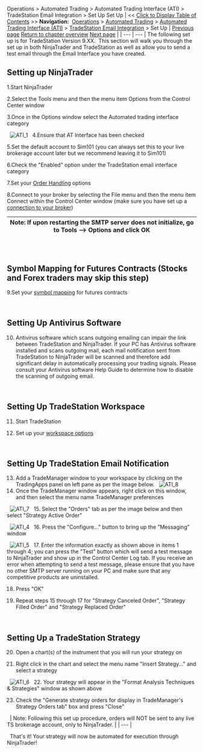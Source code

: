 ﻿
Operations > Automated Trading > Automated Trading Interface (ATI) > TradeStation Email Integration > Set Up
Set Up
| << [Click to Display Table of Contents](set_up.md) >> **Navigation:**     [Operations](operations.md) > [Automated Trading](automated_trading.md) > [Automated Trading Interface (ATI)](automated_trading_interface_at.md) > [TradeStation Email Integration](tradestation_email_integration.md) > Set Up | [Previous page](running_concurrent_strategies_.md) [Return to chapter overview](tradestation_email_integration.md) [Next page](symbol_mapping.md) |
| --- | --- |
The following set up is for TradeStation Version 9.XX.  This section will walk you through the set up in both NinjaTrader and TradeStation as well as allow you to send a test email through the Email Interface you have created.
 
## Setting up NinjaTrader
1.Start NinjaTrader

2.Select the Tools menu and then the menu item Options from the Control Center window

3.Once in the Options window select the Automated trading interface category

 
![ATI_1](ati_1.png)
 
4.Ensure that AT Interface has been checked

5.Set the default account to Sim101 (you can always set this to your live brokerage account later but we recommend leaving it to Sim101)

6.Check the "Enabled" option under the TradeStation email interface category

7.Set your [Order Handling](order_handling_options.md) options

8.Connect to your broker by selecting the File menu and then the menu item Connect within the Control Center window (make sure you have set up a [connection to your broker](%3C%25CONNECTIONGUIDE%25%3E))

| Note: If upon restarting the SMTP server does not initialize, go to Tools --> Options and click OK |
| --- |

## 
 
## Symbol Mapping for Futures Contracts (Stocks and Forex traders may skip this step)
9.Set your [symbol mapping](tradestation_symbol_mapping.md) for futures contracts

 
## Setting Up Antivirus Software
10. Antivirus software which scans outgoing emailing can impair the link between TradeStation and NinjaTrader. If your PC has Antivirus software installed and scans outgoing mail, each mail notification sent from TradeStation to NinjaTrader will be scanned and therefore add significant delay in automatically processing your trading signals. Please consult your Antivirus software Help Guide to determine how to disable the scanning of outgoing email.

 
## Setting Up TradeStation Workspace
11. Start TradeStation

12. Set up your [workspace options](workspace_options.md)

 
## Setting Up TradeStation Email Notification
13. Add a TradeManager window to your workspace by clicking on the TradingApps panel on left pane as per the image below.
 
![ATI_8](ati_8.png)
 
14. Once the TradeManager window appears, right click on this window, and then select the menu name TradeManager preferences

 
![ATI_7](ati_7.png)
 
15. Select the "Orders" tab as per the image below and then select "Strategy Active Order"

 
![ATI_4](ati_4.png)
 
16. Press the "Configure..." button to bring up the "Messaging" window 

 
![ATI_5](ati_5.png)
 
17. Enter the information exactly as shown above in items 1 through 4; you can press the "Test" button which will send a test message to NinjaTrader and show up in the Control Center Log tab. If you receive an error when attempting to send a test message, please ensure that you have no other SMTP server running on your PC and make sure that any competitive products are uninstalled.

18. Press "OK"

19. Repeat steps 15 through 17 for "Strategy Canceled Order", "Strategy Filled Order" and "Strategy Replaced Order"

 
## Setting Up a TradeStation Strategy
20. Open a chart(s) of the instrument that you will run your strategy on

21. Right click in the chart and select the menu name "Insert Strategy..." and select a strategy

 
![ATI_6](ati_6.png)
 
22. Your strategy will appear in the "Format Analysis Techniques & Strategies" window as shown above

23. Check the "Generate strategy orders for display in TradeManager's Strategy Orders tab" box and press "Close"

 
| Note: Following this set up procedure, orders will NOT be sent to any live TS brokerage account, only to NinjaTrader. |
| --- |

 
That's it! Your strategy will now be automated for execution through NinjaTrader!
